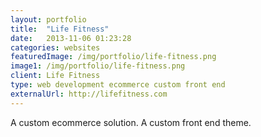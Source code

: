 ```yaml
---
layout: portfolio
title:  "Life Fitness"
date:   2013-11-06 01:23:28
categories: websites
featuredImage: /img/portfolio/life-fitness.png
image1: /img/portfolio/life-fitness.png
client: Life Fitness
type: web development ecommerce custom front end
externalUrl: http://lifefitness.com
---
```

A custom ecommerce solution. A custom front end theme.
